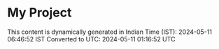 # My Project

This content is dynamically generated in Indian Time (IST): 2024-05-11 06:46:52 IST
Converted to UTC: 2024-05-11 01:16:52 UTC

